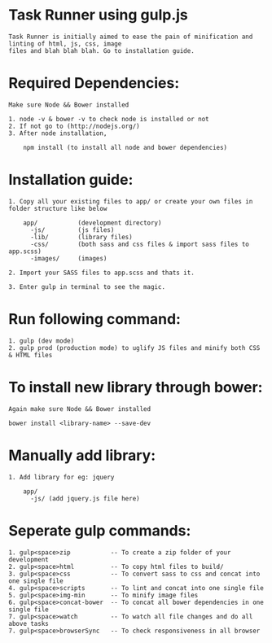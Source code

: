 Task Runner using gulp.js 
=================================================
    Task Runner is initially aimed to ease the pain of minification and linting of html, js, css, image 
    files and blah blah blah. Go to installation guide.

Required Dependencies:
=======================
    Make sure Node && Bower installed

    1. node -v & bower -v to check node is installed or not
    2. If not go to (http://nodejs.org/)
    3. After node installation, 

        npm install (to install all node and bower dependencies)

Installation guide:
=====================
    
    1. Copy all your existing files to app/ or create your own files in folder structure like below
    
        app/           (development directory)
          -js/         (js files)
          -lib/        (library files)
          -css/        (both sass and css files & import sass files to app.scss)
          -images/     (images)
    
    2. Import your SASS files to app.scss and thats it.

    3. Enter gulp in terminal to see the magic.
    
Run following command:
========================
    
    1. gulp (dev mode)
    2. gulp prod (production mode) to uglify JS files and minify both CSS & HTML files

To install new library through bower:
======================================

    Again make sure Node && Bower installed
    
    bower install <library-name> --save-dev

Manually add library:
=====================

    1. Add library for eg: jquery

        app/
          -js/ (add jquery.js file here)

Seperate gulp commands:
=========================

    1. gulp<space>zip           -- To create a zip folder of your development
    2. gulp<space>html          -- To copy html files to build/
    3. gulp<space>css           -- To convert sass to css and concat into one single file
    4. gulp<space>scripts       -- To lint and concat into one single file
    5. gulp<space>img-min       -- To minify image files
    6. gulp<space>concat-bower  -- To concat all bower dependencies in one single file
    7. gulp<space>watch         -- To watch all file changes and do all above tasks
    7. gulp<space>browserSync   -- To check responsiveness in all browser

